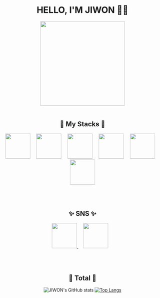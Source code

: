 <div align="center">
            <br>
            <h1>HELLO, I'M JIWON 👋🏻</h1>
            <img src="https://mblogthumb-phinf.pstatic.net/MjAyMTA4MDRfMjk0/MDAxNjI4MDg2MDEwNTY4.TTh8QJAkzwBZZpKSw8OpIK83JQ8dBBI5qBu9uWvgrKUg.X2keaCQ5fJkyx05OOlVYwKPi3ynq0_oqHv-UFqLyGsQg.PNG.cha-cha97/%EC%B6%98%EC%8B%9D%EC%9D%B4%EF%BC%BF001.png?type=w800" style="width:270px; height:270px;" / > 
            
 
  <br>
  <br>
  <h2>🌱 My Stacks 🌱</h2>
         <img src="https://images.velog.io/images/qlwb7187/post/06775e7a-ef06-4330-965a-ce0ab9a6b3df/C%EC%96%B8%EC%96%B4.png" style="width:80px; height:80px;" / >
            &nbsp
            &nbsp
  <img src="https://upload.wikimedia.org/wikipedia/commons/thumb/c/c3/Python-logo-notext.svg/1200px-Python-logo-notext.svg.png" style="width:80px; height:80px;" / > 
              &nbsp
            &nbsp
  <img src="https://seeklogo.com/images/N/nodejs-logo-FBE122E377-seeklogo.com.png" style="width:80px; height:80px;" / > 
              &nbsp
            &nbsp
  <img src="https://blog.kakaocdn.net/dn/9ZCsE/btqFp43DyIM/c7KHGrjY8OI3bYZvyQeej0/img.png" style="width:80px; height:80px;" / > 
              &nbsp
            &nbsp
  <img src="https://camo.githubusercontent.com/edc736634dd35b0f4008e2f7db456136b9fc0e1e7a4078bb72c7352b1bdf8a7e/68747470733a2f2f776f726c64766563746f726c6f676f2e636f6d2f6c6f676f732f6373732d332e737667" style="width:80px; height:80px;" / > 
              &nbsp
            &nbsp
  <img src="https://upload.wikimedia.org/wikipedia/commons/thumb/9/99/Unofficial_JavaScript_logo_2.svg/2048px-Unofficial_JavaScript_logo_2.svg.png" style="width:80px; height:80px;" / >
  <br>
  <br>
  <br>
  <br>
  <h2>✨ SNS ✨</h2>
  
  <a href="https://www.instagram.com/zi._won1/">
    <img src="https://mblogthumb-phinf.pstatic.net/MjAxNzAzMTlfMjAx/MDAxNDg5ODY2OTMyNjc5.zJ3xk8TJipUMzwh0fTnwOFrdB73Rd3oPR096eZ_6BmMg.qXsZfm4two22b_t5MbCq9Dv5s_6Yhl9NQUROBkFIYIEg.PNG.sungsut/IG_Glyph_Fill-1.png?type=w2" style="width:80px; height:80px;" / >
  </a>
  &nbsp
  &nbsp
  <a href="mailto:jjw873461@gmail.com">
    <img src="https://upload.wikimedia.org/wikipedia/commons/thumb/7/7e/Gmail_icon_%282020%29.svg/512px-Gmail_icon_%282020%29.svg.png" style="width:80px; height:80px;" / ></a>
  &nbsp
  &nbsp
  <br>
  <br>
  <br>
  <br>
  <h2>💭 Total 💭</h2>
  
  ![JIWON's GitHub stats](https://github-readme-stats.vercel.app/api?username=zi-won&show_icons=true&theme=vue) [![Top Langs](https://github-readme-stats.vercel.app/api/top-langs/?username=zi-won&layout=compact&theme=vue)](https://github.com/anuraghazra/github-readme-stats)
    </div>
  
